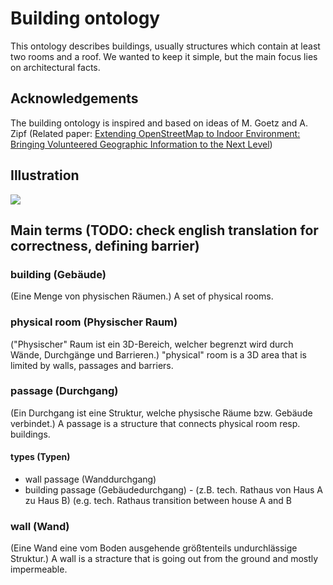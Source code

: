 # Building ontology

This ontology describes buildings, usually structures which contain at least two rooms and a roof. We wanted to keep it simple, but the main focus lies on architectural facts.

## Acknowledgements

The building ontology is inspired and based on ideas of M. Goetz and A. Zipf (Related paper: [Extending OpenStreetMap to Indoor Environment: Bringing Volunteered Geographic Information to the Next Level](http://koenigstuhl.geog.uni-heidelberg.de/publications/2011/Goetz/Goetz-Zipf_2011_IndoorOSM.pdf))

## Illustration

![](https://rawgit.com/AKSW/leds-asp-f-ontologies/master/ontologies/building/diagram.svg)

## Main terms (TODO: check english translation for correctness, defining barrier)

### building (Gebäude)

(Eine Menge von physischen Räumen.)
A set of physical rooms.

### physical room (Physischer Raum)
("Physischer" Raum ist ein 3D-Bereich, welcher begrenzt wird durch Wände, Durchgänge und Barrieren.)
"physical" room is a 3D area that is limited by walls, passages and barriers.

### passage (Durchgang)

(Ein Durchgang ist eine Struktur, welche physische Räume bzw. Gebäude verbindet.)
A passage is a structure that connects physical room resp. buildings.

#### types (Typen)

- wall passage (Wanddurchgang) 
- building passage (Gebäudedurchgang) - (z.B. tech. Rathaus von Haus A zu Haus B) (e.g. tech. Rathaus transition between house A and B


### wall (Wand)

(Eine Wand eine vom Boden ausgehende größtenteils undurchlässige Struktur.)
A wall is a stracture that is going out from the ground and mostly impermeable.
